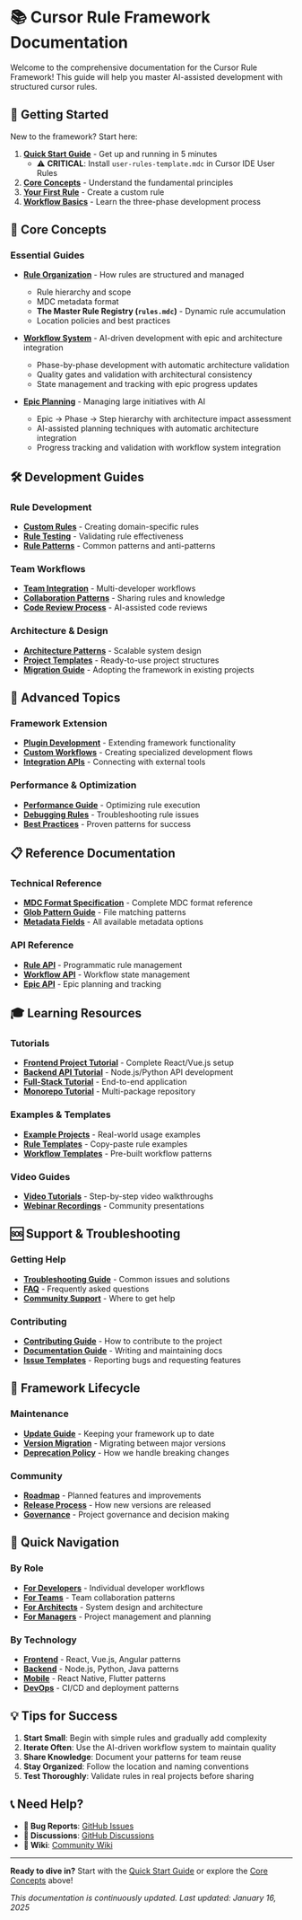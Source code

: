 # 📚 Cursor Rule Framework Documentation

Welcome to the comprehensive documentation for the Cursor Rule Framework! This guide will help you master AI-assisted development with structured cursor rules.

## 🎯 Getting Started

New to the framework? Start here:

1. **[Quick Start Guide](../README.md#-quick-start)** - Get up and running in 5 minutes
   - ⚠️ **CRITICAL**: Install `user-rules-template.mdc` in Cursor IDE User Rules
2. **[Core Concepts](#-core-concepts)** - Understand the fundamental principles
3. **[Your First Rule](custom-rules.md#creating-your-first-rule)** - Create a custom rule
4. **[Workflow Basics](workflow-system.md#basic-workflow)** - Learn the three-phase development process

## 📖 Core Concepts

### Essential Guides
- **[Rule Organization](rule-organization.md)** - How rules are structured and managed
  - Rule hierarchy and scope
  - MDC metadata format
  - **The Master Rule Registry (`rules.mdc`)** - Dynamic rule accumulation
  - Location policies and best practices

- **[Workflow System](workflow-system.md)** - AI-driven development with epic and architecture integration  
  - Phase-by-phase development with automatic architecture validation
  - Quality gates and validation with architectural consistency
  - State management and tracking with epic progress updates

- **[Epic Planning](epic-planning.md)** - Managing large initiatives with AI
  - Epic → Phase → Step hierarchy with architecture impact assessment
  - AI-assisted planning techniques with automatic architecture integration
  - Progress tracking and validation with workflow system integration

## 🛠️ Development Guides

### Rule Development
- **[Custom Rules](custom-rules.md)** - Creating domain-specific rules
- **[Rule Testing](rule-testing.md)** - Validating rule effectiveness
- **[Rule Patterns](rule-patterns.md)** - Common patterns and anti-patterns

### Team Workflows
- **[Team Integration](team-integration.md)** - Multi-developer workflows
- **[Collaboration Patterns](collaboration-patterns.md)** - Sharing rules and knowledge
- **[Code Review Process](code-review-process.md)** - AI-assisted code reviews

### Architecture & Design
- **[Architecture Patterns](architecture-patterns.md)** - Scalable system design
- **[Project Templates](project-templates.md)** - Ready-to-use project structures
- **[Migration Guide](migration-guide.md)** - Adopting the framework in existing projects

## 🚀 Advanced Topics

### Framework Extension
- **[Plugin Development](plugin-development.md)** - Extending framework functionality
- **[Custom Workflows](custom-workflows.md)** - Creating specialized development flows
- **[Integration APIs](integration-apis.md)** - Connecting with external tools

### Performance & Optimization
- **[Performance Guide](performance-guide.md)** - Optimizing rule execution
- **[Debugging Rules](debugging-rules.md)** - Troubleshooting rule issues
- **[Best Practices](best-practices.md)** - Proven patterns for success

## 📋 Reference Documentation

### Technical Reference
- **[MDC Format Specification](mdc-format-specification.md)** - Complete MDC format reference
- **[Glob Pattern Guide](glob-pattern-guide.md)** - File matching patterns
- **[Metadata Fields](metadata-fields.md)** - All available metadata options

### API Reference
- **[Rule API](rule-api.md)** - Programmatic rule management
- **[Workflow API](workflow-api.md)** - Workflow state management
- **[Epic API](epic-api.md)** - Epic planning and tracking

## 🎓 Learning Resources

### Tutorials
- **[Frontend Project Tutorial](tutorials/frontend-project.md)** - Complete React/Vue.js setup
- **[Backend API Tutorial](tutorials/backend-api.md)** - Node.js/Python API development
- **[Full-Stack Tutorial](tutorials/fullstack-app.md)** - End-to-end application
- **[Monorepo Tutorial](tutorials/monorepo.md)** - Multi-package repository

### Examples & Templates
- **[Example Projects](../examples/README.md)** - Real-world usage examples
- **[Rule Templates](rule-templates.md)** - Copy-paste rule examples
- **[Workflow Templates](workflow-templates.md)** - Pre-built workflow patterns

### Video Guides
- **[Video Tutorials](video-tutorials.md)** - Step-by-step video walkthroughs
- **[Webinar Recordings](webinar-recordings.md)** - Community presentations

## 🆘 Support & Troubleshooting

### Getting Help
- **[Troubleshooting Guide](troubleshooting.md)** - Common issues and solutions
- **[FAQ](faq.md)** - Frequently asked questions
- **[Community Support](community-support.md)** - Where to get help

### Contributing
- **[Contributing Guide](../CONTRIBUTING.md)** - How to contribute to the project
- **[Documentation Guide](documentation-guide.md)** - Writing and maintaining docs
- **[Issue Templates](issue-templates.md)** - Reporting bugs and requesting features

## 🔄 Framework Lifecycle

### Maintenance
- **[Update Guide](update-guide.md)** - Keeping your framework up to date
- **[Version Migration](version-migration.md)** - Migrating between major versions
- **[Deprecation Policy](deprecation-policy.md)** - How we handle breaking changes

### Community
- **[Roadmap](roadmap.md)** - Planned features and improvements
- **[Release Process](release-process.md)** - How new versions are released
- **[Governance](governance.md)** - Project governance and decision making

## 📱 Quick Navigation

### By Role
- **[For Developers](for-developers.md)** - Individual developer workflows
- **[For Teams](for-teams.md)** - Team collaboration patterns  
- **[For Architects](for-architects.md)** - System design and architecture
- **[For Managers](for-managers.md)** - Project management and planning

### By Technology
- **[Frontend](frontend-guide.md)** - React, Vue.js, Angular patterns
- **[Backend](backend-guide.md)** - Node.js, Python, Java patterns
- **[Mobile](mobile-guide.md)** - React Native, Flutter patterns
- **[DevOps](devops-guide.md)** - CI/CD and deployment patterns

## 💡 Tips for Success

1. **Start Small**: Begin with simple rules and gradually add complexity
2. **Iterate Often**: Use the AI-driven workflow system to maintain quality
3. **Share Knowledge**: Document your patterns for team reuse
4. **Stay Organized**: Follow the location and naming conventions
5. **Test Thoroughly**: Validate rules in real projects before sharing

## 📞 Need Help?

- **🐛 Bug Reports**: [GitHub Issues](https://github.com/your-username/cursor-rule-framework/issues)
- **💬 Discussions**: [GitHub Discussions](https://github.com/your-username/cursor-rule-framework/discussions)
- **📖 Wiki**: [Community Wiki](https://github.com/your-username/cursor-rule-framework/wiki)

---

**Ready to dive in?** Start with the [Quick Start Guide](../README.md#-quick-start) or explore the [Core Concepts](#-core-concepts) above!

*This documentation is continuously updated. Last updated: January 16, 2025* 